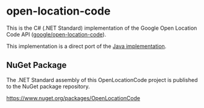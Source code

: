 # open-location-code

This is the C# (.NET Standard) implementation of the Google Open Location Code API ([google/open-location-code](https://github.com/google/open-location-code)).

This implementation is a direct port of the [Java implementation](https://github.com/google/open-location-code/tree/master/java).

## NuGet Package

The .NET Standard assembly of this OpenLocationCode project is published to the NuGet package repository.

https://www.nuget.org/packages/OpenLocationCode
